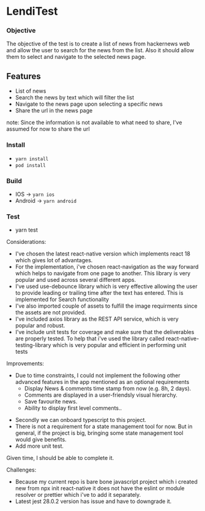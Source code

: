 # LendiTest
### Objective
The objective of the test is to create a list of news from hackernews web and allow the user to search for the news from the list. Also it should allow them
to select and navigate to the selected news page.

## Features
  - List of news
  - Search the news by text which will filter the list
  - Navigate to the news page upon selecting a specific news
  - Share the url in the news page
  
  note: Since the information is not available to what need to share, I've assumed for now to share the url

### Install
- ```yarn install```
- ```pod install```

### Build
- IOS -> ```yarn ios```
- Android -> ```yarn android```

### Test
- yarn test

Considerations:
- I've chosen the latest react-native version which implements react 18 which gives lot of advantages.
- For the implementation, i've chosen react-navigation as the way forward which helps to navigate from one page to another. This library is very popular and 
  used across several different apps.
- I've used use-debounce library which is very effective allowing the user to provide leading or trailing time after the text has entered. This is implemented
  for Search functionality
- I've also imported couple of assets to fulfill the image requirments since the assets are not provided.
- I've included axios library as the REST API service, which is very popular and robust.
- I've include unit tests for coverage and make sure that the deliverables are properly tested. To help that i've used the library called react-native-testing-library
  which is very popular and efficient in performing unit tests 
  
Improvements:
* Due to time constraints, I could not implement  the following other advanced features in the app mentioned as an optional requirements
  - Display News & comments time stamp from now (e.g. 8h, 2 days).
  - Comments are displayed in a user-friendsly visual hierarchy.
  - Save favourite news.
  - Ability to display first level comments..

- Secondly we can onboard typescript to this project.
- There is not a requirement for a state management tool for now. But in general, if the project is big, bringing some state management tool would give 
  benefits.
- Add more unit test.
 
 Given time, I should be able to complete it.
 
Challenges:
- Because my current repo is bare bone javascript project which i created new from npx init react-native <project> it does not have the eslint
  or module resolver or prettier which i've to add it separately.
- Latest jest 28.0.2 version has issue and have to downgrade it.

 
 


